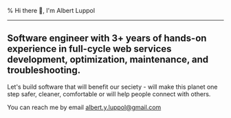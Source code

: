 % Hi there 👋, I'm Albert Luppol

---
Software engineer with 3+ years of hands-on experience in full-cycle web services development, optimization, maintenance, and troubleshooting. 
---
Let's build software that will benefit our seciety - will make this planet one step safer, cleaner, comfortable or will help people connect with others.

You can reach me by email albert.y.luppol@gmail.com
